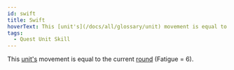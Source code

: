 ```yaml
---
id: swift
title: Swift
hoverText: This [unit's](/docs/all/glossary/unit) movement is equal to the current [round](/docs/all/glossary/battle-round) (Fatigue = 6).
tags:
  - Quest Unit Skill
---
```


This [unit's](/docs/all/glossary/unit) movement is equal to the current [round](/docs/all/glossary/battle-round) (Fatigue = 6).
